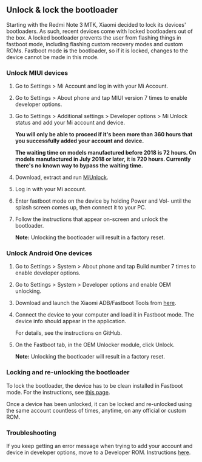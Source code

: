 ## Unlock & lock the bootloader

Starting with the Redmi Note 3 MTK, Xiaomi decided to lock its devices' bootloaders. As such, recent devices come with locked bootloaders out of the box. A locked bootloader prevents the user from flashing things in fastboot mode, including flashing custom recovery modes and custom ROMs. Fastboot mode **is** the bootloader, so if it is locked, changes to the device cannot be made in this mode.

### Unlock MIUI devices

1. Go to Settings > Mi Account and log in with your Mi Account.

2. Go to Settings > About phone and tap MIUI version 7 times to enable developer options.

3. Go to Settings > Additional settings > Developer options > Mi Unlock status and add your Mi account and device.

    **You will only be able to proceed if it's been more than 360 hours that you successfully added your account and device.**

    **The waiting time on models manufactured before 2018 is 72 hours. On models manufactured in July 2018 or later, it is 720 hours. Currently there's no known way to bypass the waiting time.**

4. Download, extract and run [MiUnlock](tools.md).

5. Log in with your Mi account.

6. Enter fastboot mode on the device by holding Power and Vol- until the splash screen comes up, then connect it to your PC.

7. Follow the instructions that appear on-screen and unlock the bootloader.

    **Note:** Unlocking the bootloader will result in a factory reset.

### Unlock Android One devices

1. Go to Settings > System > About phone and tap Build number 7 times to enable developer options.

2. Go to Settings > System > Developer options and enable OEM unlocking.

3. Download and launch the Xiaomi ADB/Fastboot Tools from [here](tools.md).

4. Connect the device to your computer and load it in Fastboot mode. The device info should appear in the application.

    For details, see the instructions on GitHub.

5. On the Fastboot tab, in the OEM Unlocker module, click Unlock.

    **Note:** Unlocking the bootloader will result in a factory reset.

### Locking and re-unlocking the bootloader

To lock the bootloader, the device has to be clean installed in Fastboot mode. For the instructions, see [this page](flashofficial.md).

Once a device has been unlocked, it can be locked and re-unlocked using the same account countless of times, anytime, on any official or custom ROM.

### Troubleshooting

If you keep getting an error message when trying to add your account and device in developer options, move to a Developer ROM. Instructions [here](flashofficial.md).